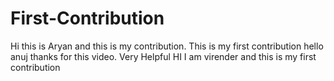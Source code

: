 # First-Contribution
Hi this is Aryan and this is my contribution.
This is my first contribution
hello anuj thanks for this video. Very Helpful
HI I am virender and this is my first contribution
